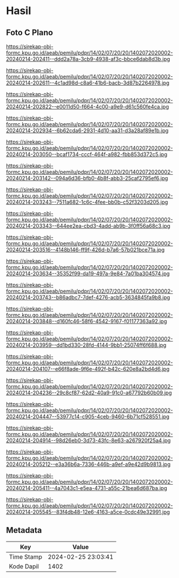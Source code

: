 # Hasil

## Foto C Plano

https://sirekap-obj-formc.kpu.go.id/aeab/pemilu/pdpr/14/02/07/20/20/1402072020002-20240214-202411--ddd2a78a-3cb9-4938-af3c-bbce6dab8d3b.jpg

https://sirekap-obj-formc.kpu.go.id/aeab/pemilu/pdpr/14/02/07/20/20/1402072020002-20240214-202611--4c1ad98d-c8a6-41b6-bacb-3d87b2264978.jpg

https://sirekap-obj-formc.kpu.go.id/aeab/pemilu/pdpr/14/02/07/20/20/1402072020002-20240214-202822--e0011d50-f664-4c00-a9e9-d61c560fe4ca.jpg

https://sirekap-obj-formc.kpu.go.id/aeab/pemilu/pdpr/14/02/07/20/20/1402072020002-20240214-202934--6b62cda6-2931-4d10-aa31-d3a28af89e1b.jpg

https://sirekap-obj-formc.kpu.go.id/aeab/pemilu/pdpr/14/02/07/20/20/1402072020002-20240214-203050--bcaf1734-cccf-464f-a982-fbb853d372c5.jpg

https://sirekap-obj-formc.kpu.go.id/aeab/pemilu/pdpr/14/02/07/20/20/1402072020002-20240214-203142--094a6d36-bfb0-4b8f-abb3-25caf2795ef6.jpg

https://sirekap-obj-formc.kpu.go.id/aeab/pemilu/pdpr/14/02/07/20/20/1402072020002-20240214-203243--7511a682-1c6c-4fee-bb0b-c52f3203d205.jpg

https://sirekap-obj-formc.kpu.go.id/aeab/pemilu/pdpr/14/02/07/20/20/1402072020002-20240214-203343--644ee2ea-cbd3-4add-ab9b-3f0ff56a68c3.jpg

https://sirekap-obj-formc.kpu.go.id/aeab/pemilu/pdpr/14/02/07/20/20/1402072020002-20240214-203516--4148b146-ff9f-426d-b7a6-57b021bce71a.jpg

https://sirekap-obj-formc.kpu.go.id/aeab/pemilu/pdpr/14/02/07/20/20/1402072020002-20240214-203634--35352f99-da19-497a-9e84-7a01ba304574.jpg

https://sirekap-obj-formc.kpu.go.id/aeab/pemilu/pdpr/14/02/07/20/20/1402072020002-20240214-203743--b86adbc7-7def-4276-acb5-3634845fa9b8.jpg

https://sirekap-obj-formc.kpu.go.id/aeab/pemilu/pdpr/14/02/07/20/20/1402072020002-20240214-203848--d160fc46-58f6-4542-9167-f01177363a92.jpg

https://sirekap-obj-formc.kpu.go.id/aeab/pemilu/pdpr/14/02/07/20/20/1402072020002-20240214-203959--dd1bd330-28fd-4144-9bb1-25074ff6f688.jpg

https://sirekap-obj-formc.kpu.go.id/aeab/pemilu/pdpr/14/02/07/20/20/1402072020002-20240214-204107--e66f8ade-9f6e-492f-b42c-620e8a2bd4d6.jpg

https://sirekap-obj-formc.kpu.go.id/aeab/pemilu/pdpr/14/02/07/20/20/1402072020002-20240214-204236--29c8cf87-62d2-40a9-91c0-a67792b60b09.jpg

https://sirekap-obj-formc.kpu.go.id/aeab/pemilu/pdpr/14/02/07/20/20/1402072020002-20240214-204447--53977c14-c905-4ceb-9460-6b71cf528551.jpg

https://sirekap-obj-formc.kpu.go.id/aeab/pemilu/pdpr/14/02/07/20/20/1402072020002-20240214-204914--98d26eb0-3d73-43fc-8e63-a267920f25a4.jpg

https://sirekap-obj-formc.kpu.go.id/aeab/pemilu/pdpr/14/02/07/20/20/1402072020002-20240214-205212--e3a36b6a-7336-446b-a9ef-a9e42d9b9813.jpg

https://sirekap-obj-formc.kpu.go.id/aeab/pemilu/pdpr/14/02/07/20/20/1402072020002-20240214-205411--4a7043c1-e5ea-4731-a55c-21bea6d687ba.jpg

https://sirekap-obj-formc.kpu.go.id/aeab/pemilu/pdpr/14/02/07/20/20/1402072020002-20240214-205545--83f4db48-12e6-4163-a5ce-0cdc49e32991.jpg


## Metadata

| Key        | Value               |
| ---------- | ------------------- |
| Time Stamp | 2024-02-25 23:03:41 |
| Kode Dapil | 1402                |



